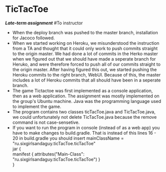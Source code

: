 # TicTacToe
***Late-term assignment***
#To instructor
* When the deploy branch was pushed to the master branch, installation for Jacoco followed.
* When we started working on Heroku, we misunderstood the instruction from a TA and thought that it could only work to push commits straight to the origin master. We had done a lot of commits in the Herko master when we figured out that we should have made a seperate branch for Heruko, and were therefore forced to push all of our commits straight to the origin master. After having figured this out, we started pushing the Heroku commits to the right branch, WebUI. Because of this, the master includes a lot of Heroku commits that all should have been in a seperate branch.
* The game Tictactoe was first implemented as a console application, then as a web application. The assignment was mostly implemented on the group's Ubuntu machine. Java was the programming language used to implement the game.
* The program contains two classes ticTacToe.java and TicTacToe.java, we could unfortunately not delete TicTacToe.java because the remove command is not case-sensetive.
* If you want to run the program in console (instead of as a web app) you have to make changes to build.gradle. That is instead of this lines 16 - 20 in build.gradle you should insert 
mainClassName = "ru.sixgirlsandaguy.ticTacToe.ticTacToe" </br>
jar { </br>
	manifest { attributes("Main-Class": "ru.sixgirlsandaguy.ticTacToe.ticTacToe") }</br>
}</br>

